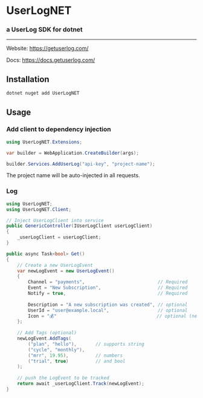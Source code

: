 # UserLogNET 
### a UserLog SDK for dotnet

-----

Website: https://getuserlog.com/

Docs: https://docs.getuserlog.com/

## Installation

```sh
dotnet nuget add UserLogNET
```

## Usage

### Add client to dependency injection

```csharp
using UserLogNET.Extensions;

var builder = WebApplication.CreateBuilder(args);

builder.Services.AddUserLog("api-key", "project-name");
```

The project name will be auto-injected in all requests.

### Log

```csharp
using UserLogNET;
using UserLogNET.Client;

// Inject UserLogClient into service
public GenericController(IUserLogClient userLogClient)
{
    _userLogClient = userLogClient;
}

public async Task<bool> Get()
{
    // Create a new UserLogEvent
    var newLogEvent = new UserLogEvent()
    {
        Channel = "payments",                           // Required
        Event = "New Subscription",                     // Required
        Notify = true,                                  // Required
        
        Description = "A new subscription was created", // optional
        UserId = "user@example.local",                  // optional
        Icon = "💰"                                     // optional (needs to be an emoji)
    };
    
    // Add Tags (optional)
    newLogEvent.AddTags(
        ("plan", "hello"),       // supports string
        ("cycle", "monthly"),    
        ("mrr", 19.95),          // numbers
        ("trial", true)          // and bool
    );
    
    // push the LogEvent to be tracked
    return await _userLogClient.Track(newLogEvent);
}
```